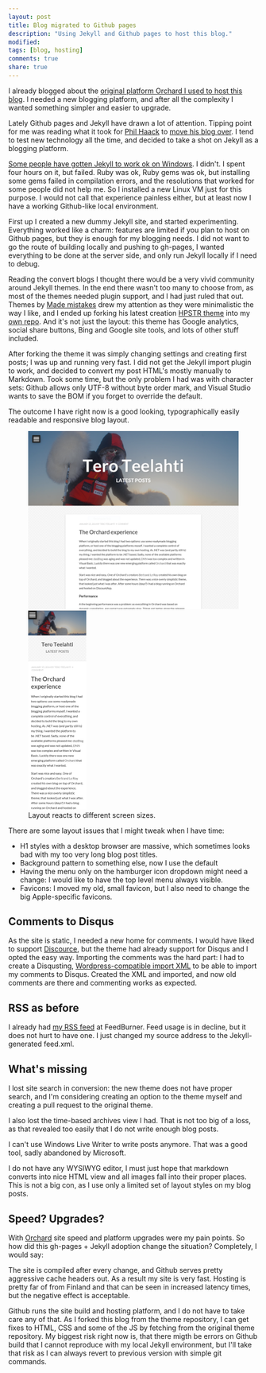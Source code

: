 ```yaml
---
layout: post
title: Blog migrated to Github pages
description: "Using Jekyll and Github pages to host this blog."
modified:
tags: [blog, hosting]
comments: true
share: true
---
```


I already blogged about the [original platform Orchard I used to host this blog](/The-Orchard-experience/). I needed a new blogging platform, and after all the complexity I wanted something simpler and easier to upgrade.

Lately Github pages and Jekyll have drawn a lot of attention. Tipping point for me was reading what it took for [Phil Haack](http://haacked.com/) to [move his blog over](http://haacked.com/archive/2013/12/02/dr-jekyll-and-mr-haack/). I tend to test new technology all the time, and decided to take a shot on Jekyll as a blogging platform. 

[Some people have gotten Jekyll to work ok on Windows](http://www.madhur.co.in/blog/2011/09/01/runningjekyllwindows.html). I didn't. I spent four hours on it, but failed. Ruby was ok, Ruby gems was ok, but installing some gems failed in compilation errors, and the resolutions that worked for some people did not help me. So I installed a new Linux VM just for this purpose. I would not call that experience painless either, but at least now I have a working Github-like local environment. 

First up I created a new dummy Jekyll site, and started experimenting. Everything worked like a charm: features are limited if you plan to host on Github pages, but they is enough for my blogging needs. I did not want to go the route of building locally and pushing to gh-pages, I wanted everything to be done at the server side, and only run Jekyll locally if I need to debug. 

Reading the convert blogs I thought there would be a very vivid community around Jekyll themes. In the end there wasn't too many to choose from, as most of the themes needed plugin support, and I had just ruled that out. Themes by [Made mistakes](http://mademistakes.com/) drew my attention as they were minimalistic the way I like, and I ended up forking his latest creation [HPSTR theme](https://github.com/mmistakes/hpstr-jekyll-theme) into my [own repo](https://github.com/teelahti/teelahti.fi). And it's not just the layout: this theme has Google analytics, social share buttons, Bing and Google site tools, and lots of other stuff included.  

After forking the theme it was simply changing settings and creating first posts; I was up and running very fast. I did not get the Jekyll import plugin to work, and decided to convert my post HTML's mostly manually to Markdown. Took some time, but the only problem I had was with character sets: Github allows only UTF-8 without byte order mark, and Visual Studio wants to save the BOM if you forget to override the default. 

The outcome I have right now is a good looking, typographically easily readable and responsive blog layout. 

<figure class="half">
	<img src="/images/2014-01-26-desktop-view.png" alt="Blog seen with a desktop browser.">
	<img src="/images/2014-01-26-mobile-view.png" alt="Blog seen with a mobile browser.">
    <figcaption>Layout reacts to different screen sizes.</figcaption>
</figure>

There are some layout issues that I might tweak when I have time: 

- H1 styles with a desktop browser are massive, which sometimes looks bad with my too very long blog post titles. 
- Background pattern to something else, now I use the default
- Having the menu only on the hamburger icon dropdown might need a change: I would like to have the top level menu always visible. 
- Favicons: I moved my old, small favicon, but I also need to change the big Apple-specific favicons.

## Comments to Disqus

As the site is static, I needed a new home for comments. I would have liked to support [Discource](http://www.discourse.org/), but the theme had already support for Disqus and I opted the easy way. Importing the comments was the hard part: I had to create a Disqusting, [Wordpress-compatible import XML](http://help.disqus.com/customer/portal/articles/472150-custom-xml-import-format) to be able to import my comments to Disqus. Created the XML and imported, and now old comments are there and commenting works as expected. 

## RSS as before

I already had [my RSS feed](http://feeds.feedburner.com/Tero-Teelahti) at FeedBurner. Feed usage is in decline, but it does not hurt to have one. I just changed my source address to the Jekyll-generated feed.xml. 

## What's missing

I lost site search in conversion: the new theme does not have proper search, and I'm considering creating an option to the theme myself and creating a pull request to the original theme. 

I also lost the time-based archives view I had. That is not too big of a loss, as that revealed too easily that I do not write enough blog posts. 

I can't use Windows Live Writer to write posts anymore. That was a good tool, sadly abandoned by Microsoft. 

I do not have any WYSIWYG editor, I must just hope that markdown converts into nice HTML view and all images fall into their proper places. This is not a big con, as I use only a limited set of layout styles on my blog posts.

## Speed? Upgrades?

With [Orchard](http://www.orchardproject.net/) site speed and platform upgrades were my pain points. So how did this gh-pages + Jekyll adoption change the situation? Completely, I would say:

The site is compiled after every change, and Github serves pretty aggressive cache headers out. As a result my site is very fast. Hosting is pretty far of from Finland and that can be seen in increased latency times, but the negative effect is acceptable.

Github runs the site build and hosting platform, and I do not have to take care any of that. As I forked this blog from the theme repository, I can get fixes to HTML, CSS and some of the JS by fetching from the original theme repository. My biggest risk right now is, that there migth be errors on Github build that I cannot reproduce with my local Jekyll environment, but I'll take that risk as I can always revert to previous version with simple git commands. 

  


